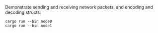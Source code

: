 Demonstrate sending and receiving network packets, and encoding and decoding structs:

```
cargo run --bin node0
cargo run --bin node1
```
